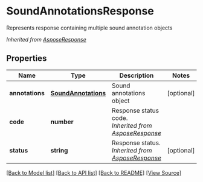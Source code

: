 ﻿# SoundAnnotationsResponse
Represents response containing multiple sound annotation objects

*Inherited from [AsposeResponse](AsposeResponse.md)*
## Properties
Name | Type | Description | Notes
------------ | ------------- | ------------- | -------------
**annotations** | [**SoundAnnotations**](SoundAnnotations.md) | Sound annotations object | [optional]
**code** | **number** | Response status code.<br />*Inherited from [AsposeResponse](AsposeResponse.md)* | 
**status** | **string** | Response status.<br />*Inherited from [AsposeResponse](AsposeResponse.md)* | [optional]

[[Back to Model list]](../README.md#documentation-for-models) [[Back to API list]](../README.md#documentation-for-api-endpoints) [[Back to README]](../README.md) [[View Source]](../src/models/soundAnnotationsResponse.ts)

